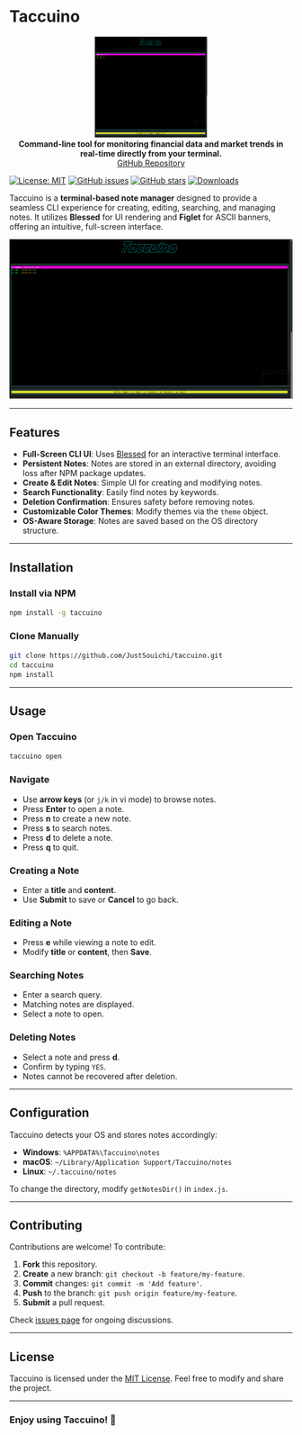 # Taccuino

<p align="center">
  <img src="https://raw.githubusercontent.com/JustSouichi/taccuino/refs/heads/main/assets/taccuino_screenshot.png" width="200" height="179" alt="">
  <br><strong>Command-line tool for monitoring financial data and market trends in real-time directly from your terminal.</strong>
  <br><a href="https://github.com/JustSouichi/finview">GitHub Repository</a>
</p>

[![License: MIT](https://img.shields.io/badge/License-MIT-yellow.svg)](https://raw.githubusercontent.com/JustSouichi/taccuino/refs/heads/main/LICENSE)
[![GitHub issues](https://img.shields.io/github/issues/JustSouichi/taccuino.svg)](https://github.com/JustSouichi/taccuino/issues)
[![GitHub stars](https://img.shields.io/github/stars/JustSouichi/taccuino.svg?style=social&label=Stars)](https://github.com/JustSouichi/taccuino/stargazers)
[![Downloads](https://img.shields.io/npm/dt/taccuino.svg)](https://www.npmjs.com/package/taccuino)

Taccuino is a **terminal-based note manager** designed to provide a seamless CLI experience for creating, editing, searching, and managing notes. It utilizes **Blessed** for UI rendering and **Figlet** for ASCII banners, offering an intuitive, full-screen interface.

![Taccuino Screenshot](./assets/taccuino_screenshot.png)


---

## Features

- **Full-Screen CLI UI**: Uses [Blessed](https://www.npmjs.com/package/blessed) for an interactive terminal interface.
- **Persistent Notes**: Notes are stored in an external directory, avoiding loss after NPM package updates.
- **Create & Edit Notes**: Simple UI for creating and modifying notes.
- **Search Functionality**: Easily find notes by keywords.
- **Deletion Confirmation**: Ensures safety before removing notes.
- **Customizable Color Themes**: Modify themes via the `theme` object.
- **OS-Aware Storage**: Notes are saved based on the OS directory structure.

---

## Installation

### Install via NPM

```bash
npm install -g taccuino
```

### Clone Manually

```bash
git clone https://github.com/JustSouichi/taccuino.git
cd taccuino
npm install
```

---

## Usage

### Open Taccuino

```bash
taccuino open
```

### Navigate
- Use **arrow keys** (or `j/k` in vi mode) to browse notes.
- Press **Enter** to open a note.
- Press **n** to create a new note.
- Press **s** to search notes.
- Press **d** to delete a note.
- Press **q** to quit.

### Creating a Note
- Enter a **title** and **content**.
- Use **Submit** to save or **Cancel** to go back.

### Editing a Note
- Press **e** while viewing a note to edit.
- Modify **title** or **content**, then **Save**.

### Searching Notes
- Enter a search query.
- Matching notes are displayed.
- Select a note to open.

### Deleting Notes
- Select a note and press **d**.
- Confirm by typing `YES`.
- Notes cannot be recovered after deletion.

---

## Configuration

Taccuino detects your OS and stores notes accordingly:
- **Windows**: `%APPDATA%\Taccuino\notes`
- **macOS**: `~/Library/Application Support/Taccuino/notes`
- **Linux**: `~/.taccuino/notes`

To change the directory, modify `getNotesDir()` in `index.js`.

---

## Contributing

Contributions are welcome! To contribute:
1. **Fork** this repository.
2. **Create** a new branch: `git checkout -b feature/my-feature`.
3. **Commit** changes: `git commit -m 'Add feature'`.
4. **Push** to the branch: `git push origin feature/my-feature`.
5. **Submit** a pull request.

Check [issues page](https://github.com/JustSouichi/taccuino/issues) for ongoing discussions.

---

## License

Taccuino is licensed under the [MIT License](./LICENSE). Feel free to modify and share the project.

---

### Enjoy using Taccuino! 🚀

